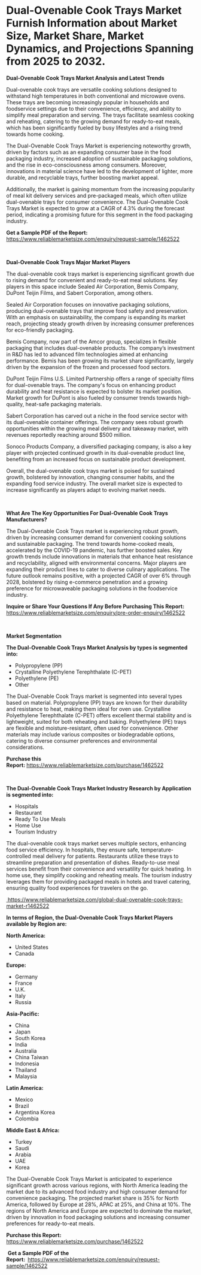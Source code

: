 <p><h1>Dual-Ovenable Cook Trays Market Furnish Information about Market Size, Market Share, Market Dynamics, and Projections Spanning from 2025 to 2032.</h1></p><p><strong>Dual-Ovenable Cook Trays Market Analysis and Latest Trends</strong></p>
<p><p>Dual-ovenable cook trays are versatile cooking solutions designed to withstand high temperatures in both conventional and microwave ovens. These trays are becoming increasingly popular in households and foodservice settings due to their convenience, efficiency, and ability to simplify meal preparation and serving. The trays facilitate seamless cooking and reheating, catering to the growing demand for ready-to-eat meals, which has been significantly fueled by busy lifestyles and a rising trend towards home cooking.</p><p>The Dual-Ovenable Cook Trays Market is experiencing noteworthy growth, driven by factors such as an expanding consumer base in the food packaging industry, increased adoption of sustainable packaging solutions, and the rise in eco-consciousness among consumers. Moreover, innovations in material science have led to the development of lighter, more durable, and recyclable trays, further boosting market appeal. </p><p>Additionally, the market is gaining momentum from the increasing popularity of meal kit delivery services and pre-packaged meals, which often utilize dual-ovenable trays for consumer convenience. The Dual-Ovenable Cook Trays Market is expected to grow at a CAGR of 4.3% during the forecast period, indicating a promising future for this segment in the food packaging industry.</p></p>
<p><strong>Get a Sample PDF of the Report:&nbsp;</strong> <a href="https://www.reliablemarketsize.com/enquiry/request-sample/1462522?utm_campaign=2462&utm_medium=2&utm_source=Github&utm_content=ia&utm_term=19042025&utm_id=dual-ovenable-cook-trays">https://www.reliablemarketsize.com/enquiry/request-sample/1462522</a></p>
<p>&nbsp;</p>
<p><strong>Dual-Ovenable Cook Trays Major Market Players</strong></p>
<p><p>The dual-ovenable cook trays market is experiencing significant growth due to rising demand for convenient and ready-to-eat meal solutions. Key players in this space include Sealed Air Corporation, Bemis Company, DuPont Teijin Films, and Sabert Corporation, among others.</p><p>Sealed Air Corporation focuses on innovative packaging solutions, producing dual-ovenable trays that improve food safety and preservation. With an emphasis on sustainability, the company is expanding its market reach, projecting steady growth driven by increasing consumer preferences for eco-friendly packaging.</p><p>Bemis Company, now part of the Amcor group, specializes in flexible packaging that includes dual-ovenable products. The company’s investment in R&D has led to advanced film technologies aimed at enhancing performance. Bemis has been growing its market share significantly, largely driven by the expansion of the frozen and processed food sectors.</p><p>DuPont Teijin Films U.S. Limited Partnership offers a range of specialty films for dual-ovenable trays. The company's focus on enhancing product durability and heat resistance is expected to bolster its market position. Market growth for DuPont is also fueled by consumer trends towards high-quality, heat-safe packaging materials.</p><p>Sabert Corporation has carved out a niche in the food service sector with its dual-ovenable container offerings. The company sees robust growth opportunities within the growing meal delivery and takeaway market, with revenues reportedly reaching around $500 million.</p><p>Sonoco Products Company, a diversified packaging company, is also a key player with projected continued growth in its dual-ovenable product line, benefiting from an increased focus on sustainable product development.</p><p>Overall, the dual-ovenable cook trays market is poised for sustained growth, bolstered by innovation, changing consumer habits, and the expanding food service industry. The overall market size is expected to increase significantly as players adapt to evolving market needs.</p></p>
<p>&nbsp;</p>
<p><strong>What Are The Key Opportunities For Dual-Ovenable Cook Trays Manufacturers?</strong></p>
<p><p>The Dual-Ovenable Cook Trays market is experiencing robust growth, driven by increasing consumer demand for convenient cooking solutions and sustainable packaging. The trend towards home-cooked meals, accelerated by the COVID-19 pandemic, has further boosted sales. Key growth trends include innovations in materials that enhance heat resistance and recyclability, aligned with environmental concerns. Major players are expanding their product lines to cater to diverse culinary applications. The future outlook remains positive, with a projected CAGR of over 6% through 2028, bolstered by rising e-commerce penetration and a growing preference for microwaveable packaging solutions in the foodservice industry.</p></p>
<p><strong>Inquire or Share Your Questions If Any Before Purchasing This Report:</strong> <a href="https://www.reliablemarketsize.com/enquiry/pre-order-enquiry/1462522?utm_campaign=2462&utm_medium=2&utm_source=Github&utm_content=ia&utm_term=19042025&utm_id=dual-ovenable-cook-trays">https://www.reliablemarketsize.com/enquiry/pre-order-enquiry/1462522</a></p>
<p>&nbsp;</p>
<p><strong>Market Segmentation</strong></p>
<p><strong>The Dual-Ovenable Cook Trays Market Analysis by types is segmented into:</strong></p>
<p><ul><li>Polypropylene (PP)</li><li>Crystalline Polyethylene Terephthalate (C-PET)</li><li>Polyethylene (PE)</li><li>Other</li></ul></p>
<p><p>The Dual-Ovenable Cook Trays market is segmented into several types based on material. Polypropylene (PP) trays are known for their durability and resistance to heat, making them ideal for oven use. Crystalline Polyethylene Terephthalate (C-PET) offers excellent thermal stability and is lightweight, suited for both reheating and baking. Polyethylene (PE) trays are flexible and moisture-resistant, often used for convenience. Other materials may include various composites or biodegradable options, catering to diverse consumer preferences and environmental considerations.</p></p>
<p><strong>Purchase this Report:&nbsp;</strong><a href="https://www.reliablemarketsize.com/purchase/1462522?utm_campaign=2462&utm_medium=2&utm_source=Github&utm_content=ia&utm_term=19042025&utm_id=dual-ovenable-cook-trays">https://www.reliablemarketsize.com/purchase/1462522</a></p>
<p>&nbsp;</p>
<p><strong>The Dual-Ovenable Cook Trays Market Industry Research by Application is segmented into:</strong></p>
<p><ul><li>Hospitals</li><li>Restaurant</li><li>Ready To Use Meals</li><li>Home Use</li><li>Tourism Industry</li></ul></p>
<p><p>The dual-ovenable cook trays market serves multiple sectors, enhancing food service efficiency. In hospitals, they ensure safe, temperature-controlled meal delivery for patients. Restaurants utilize these trays to streamline preparation and presentation of dishes. Ready-to-use meal services benefit from their convenience and versatility for quick heating. In home use, they simplify cooking and reheating meals. The tourism industry leverages them for providing packaged meals in hotels and travel catering, ensuring quality food experiences for travelers on the go.</p></p>
<p><a href="https://www.reliablemarketsize.com/global-dual-ovenable-cook-trays-market-r1462522?utm_campaign=2462&utm_medium=2&utm_source=Github&utm_content=ia&utm_term=19042025&utm_id=dual-ovenable-cook-trays">&nbsp;https://www.reliablemarketsize.com/global-dual-ovenable-cook-trays-market-r1462522</a></p>
<p><strong>In terms of Region, the Dual-Ovenable Cook Trays Market Players available by Region are:</strong></p>
<p>
    <p> <strong> North America: </strong>
        <ul>
            <li>United States</li>
            <li>Canada</li>
        </ul>
        </p> 
    <p> <strong> Europe: </strong>
        <ul>
            <li>Germany</li>
            <li>France</li>
            <li>U.K.</li>
            <li>Italy</li>
            <li>Russia</li>
        </ul>
        </p> 
    <p> <strong> Asia-Pacific: </strong>
        <ul>
            <li>China</li>
            <li>Japan</li>
            <li>South Korea</li>
            <li>India</li>
            <li>Australia</li>
            <li>China Taiwan</li>
            <li>Indonesia</li>
            <li>Thailand</li>
            <li>Malaysia</li>
        </ul>
        </p> 
    <p> <strong> Latin America: </strong>
        <ul>
            <li>Mexico</li>
            <li>Brazil</li>
            <li>Argentina Korea</li>
            <li>Colombia</li>
        </ul>
        </p> 
    <p> <strong> Middle East & Africa: </strong>
        <ul>
            <li>Turkey</li>
            <li>Saudi</li>
            <li>Arabia</li>
            <li>UAE</li>
            <li>Korea</li>
        </ul>
    </p>
    </p>
<p><p>The Dual-Ovenable Cook Trays Market is anticipated to experience significant growth across various regions, with North America leading the market due to its advanced food industry and high consumer demand for convenience packaging. The projected market share is 35% for North America, followed by Europe at 28%, APAC at 25%, and China at 10%. The regions of North America and Europe are expected to dominate the market, driven by innovation in food packaging solutions and increasing consumer preferences for ready-to-eat meals.</p></p>
<p><strong>Purchase this Report: </strong><a href="https://www.reliablemarketsize.com/purchase/1462522?utm_campaign=2462&utm_medium=2&utm_source=Github&utm_content=ia&utm_term=19042025&utm_id=dual-ovenable-cook-trays">https://www.reliablemarketsize.com/purchase/1462522</a></p>
<p>&nbsp;<strong>Get a Sample PDF of the Report:&nbsp;&nbsp;</strong><a href="https://www.reliablemarketsize.com/enquiry/request-sample/1462522?utm_campaign=2462&utm_medium=2&utm_source=Github&utm_content=ia&utm_term=19042025&utm_id=dual-ovenable-cook-trays">https://www.reliablemarketsize.com/enquiry/request-sample/1462522</a></p>
<p><strong></strong></p>
<p><p></p><p></p><p></p></p>